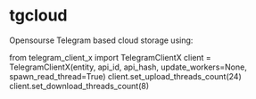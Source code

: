 # tgcloud
Opensourse Telegram based cloud storage
using:

from telegram_client_x import TelegramClientX
client = TelegramClientX(entity, api_id, api_hash, update_workers=None, spawn_read_thread=True)
client.set_upload_threads_count(24)
client.set_download_threads_count(8)
